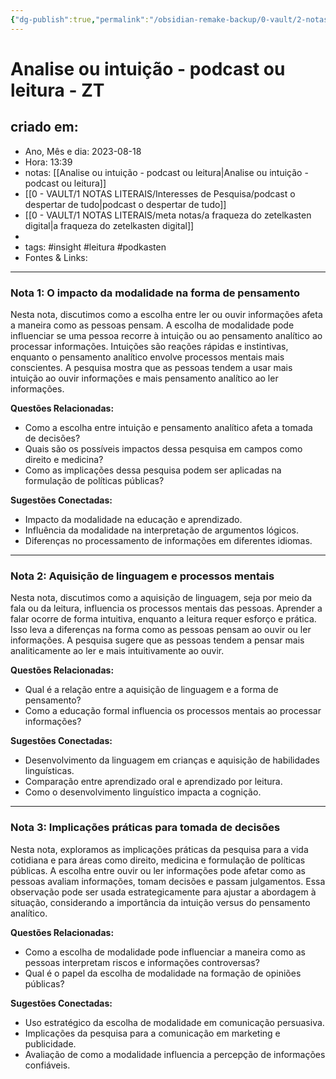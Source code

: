 ```yaml
---
{"dg-publish":true,"permalink":"/obsidian-remake-backup/0-vault/2-notas-permanentes/analise-ou-intuicao-podcast-ou-leitura-zt/","tags":["permanente","insight","leitura","podkasten"],"dgHomeLink":true,"dgShowLocalGraph":true,"dgShowFileTree":true,"dgEnableSearch":true,"noteIcon":""}
---
```


# Analise ou intuição - podcast ou leitura - ZT

## criado em: 
-  Ano, Mês e dia: 2023-08-18
- Hora: 13:39
- notas: [[Analise ou intuição - podcast ou leitura\|Analise ou intuição - podcast ou leitura]]
- [[0 - VAULT/1 NOTAS LITERAIS/Interesses de Pesquisa/podcast o despertar de tudo\|podcast o despertar de tudo]]
- [[0 - VAULT/1 NOTAS LITERAIS/meta notas/a fraqueza do zetelkasten digital\|a fraqueza do zetelkasten digital]]
- 
- tags: #insight  #leitura #podkasten 
- Fontes & Links: 
---
### **Nota 1: O impacto da modalidade na forma de pensamento**

Nesta nota, discutimos como a escolha entre ler ou ouvir informações afeta a maneira como as pessoas pensam. A escolha de modalidade pode influenciar se uma pessoa recorre à intuição ou ao pensamento analítico ao processar informações. Intuições são reações rápidas e instintivas, enquanto o pensamento analítico envolve processos mentais mais conscientes. A pesquisa mostra que as pessoas tendem a usar mais intuição ao ouvir informações e mais pensamento analítico ao ler informações.

**Questões Relacionadas:**
- Como a escolha entre intuição e pensamento analítico afeta a tomada de decisões?
- Quais são os possíveis impactos dessa pesquisa em campos como direito e medicina?
- Como as implicações dessa pesquisa podem ser aplicadas na formulação de políticas públicas?

**Sugestões Conectadas:**
- Impacto da modalidade na educação e aprendizado.
- Influência da modalidade na interpretação de argumentos lógicos.
- Diferenças no processamento de informações em diferentes idiomas.

---

### **Nota 2: Aquisição de linguagem e processos mentais**

Nesta nota, discutimos como a aquisição de linguagem, seja por meio da fala ou da leitura, influencia os processos mentais das pessoas. Aprender a falar ocorre de forma intuitiva, enquanto a leitura requer esforço e prática. Isso leva a diferenças na forma como as pessoas pensam ao ouvir ou ler informações. A pesquisa sugere que as pessoas tendem a pensar mais analiticamente ao ler e mais intuitivamente ao ouvir.

**Questões Relacionadas:**
- Qual é a relação entre a aquisição de linguagem e a forma de pensamento?
- Como a educação formal influencia os processos mentais ao processar informações?

**Sugestões Conectadas:**
- Desenvolvimento da linguagem em crianças e aquisição de habilidades linguísticas.
- Comparação entre aprendizado oral e aprendizado por leitura.
- Como o desenvolvimento linguístico impacta a cognição.

---

### **Nota 3: Implicações práticas para tomada de decisões**

Nesta nota, exploramos as implicações práticas da pesquisa para a vida cotidiana e para áreas como direito, medicina e formulação de políticas públicas. A escolha entre ouvir ou ler informações pode afetar como as pessoas avaliam informações, tomam decisões e passam julgamentos. Essa observação pode ser usada estrategicamente para ajustar a abordagem à situação, considerando a importância da intuição versus do pensamento analítico.

**Questões Relacionadas:**
- Como a escolha de modalidade pode influenciar a maneira como as pessoas interpretam riscos e informações controversas?
- Qual é o papel da escolha de modalidade na formação de opiniões públicas?

**Sugestões Conectadas:**
- Uso estratégico da escolha de modalidade em comunicação persuasiva.
- Implicações da pesquisa para a comunicação em marketing e publicidade.
- Avaliação de como a modalidade influencia a percepção de informações confiáveis.